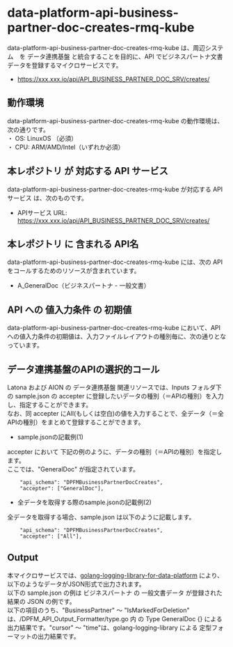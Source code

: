 # data-platform-api-business-partner-doc-creates-rmq-kube
data-platform-api-business-partner-doc-creates-rmq-kube は、周辺システム　を データ連携基盤 と統合することを目的に、API でビジネスパートナ文書データを登録するマイクロサービスです。

* https://xxx.xxx.io/api/API_BUSINESS_PARTNER_DOC_SRV/creates/

## 動作環境
data-platform-api-business-partner-doc-creates-rmq-kube の動作環境は、次の通りです。  
・ OS: LinuxOS （必須）  
・ CPU: ARM/AMD/Intel（いずれか必須）  

## 本レポジトリ が 対応する API サービス
data-platform-api-business-partner-doc-creates-rmq-kube が対応する APIサービス は、次のものです。

* APIサービス URL: https://xxx.xxx.io/api/API_BUSINESS_PARTNER_DOC_SRV/creates/

## 本レポジトリ に 含まれる API名
data-platform-api-business-partner-doc-creates-rmq-kube には、次の API をコールするためのリソースが含まれています。  

* A_GeneralDoc（ビジネスパートナ - 一般文書）

## API への 値入力条件 の 初期値
data-platform-api-business-partner-doc-creates-rmq-kube において、API への値入力条件の初期値は、入力ファイルレイアウトの種別毎に、次の通りとなっています。  

## データ連携基盤のAPIの選択的コール
Latona および AION の データ連携基盤 関連リソースでは、Inputs フォルダ下の sample.json の accepter に登録したいデータの種別（＝APIの種別）を入力し、指定することができます。  
なお、同 accepter にAll(もしくは空白)の値を入力することで、全データ（＝全APIの種別）をまとめて登録することができます。  

* sample.jsonの記載例(1)  

accepter において 下記の例のように、データの種別（＝APIの種別）を指定します。  
ここでは、"GeneralDoc" が指定されています。    
  
```
	"api_schema": "DPFMBusinessPartnerDocCreates",
	"accepter": ["GeneralDoc"],
```
  
* 全データを取得する際のsample.jsonの記載例(2)  

全データを取得する場合、sample.json は以下のように記載します。  

```
	"api_schema": "DPFMBusinessPartnerDocCreates",
	"accepter": ["All"],
```

## Output  
本マイクロサービスでは、[golang-logging-library-for-data-platform](https://github.com/latonaio/golang-logging-library-for-data-platform) により、以下のようなデータがJSON形式で出力されます。  
以下の sample.json の例は ビジネスパートナ の 一般文書データ が登録された結果の JSON の例です。  
以下の項目のうち、"BusinessPartner" ～ "IsMarkedForDeletion" は、/DPFM_API_Output_Formatter/type.go 内 の Type GeneralDoc {} による出力結果です。"cursor" ～ "time"は、golang-logging-library による 定型フォーマットの出力結果です。  

```
```
